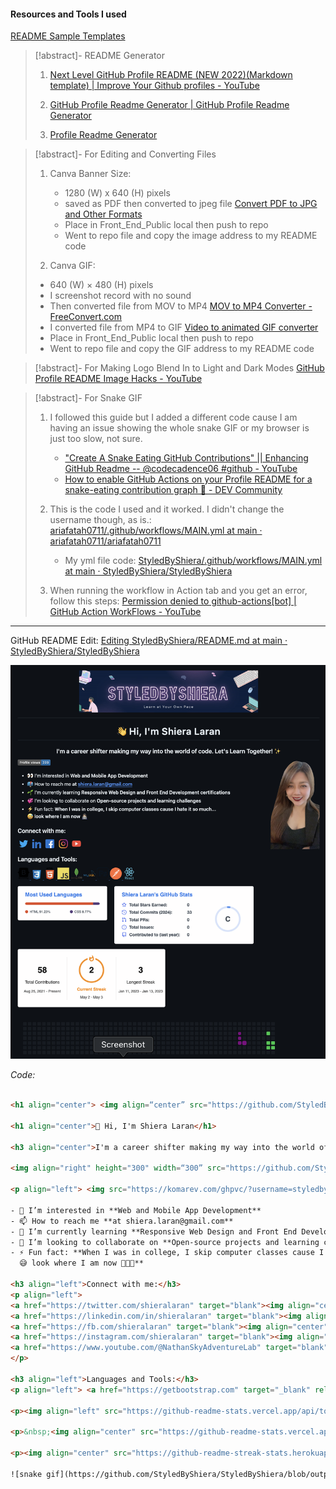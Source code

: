 

#### Resources and Tools I used

[README Sample Templates](README%20Sample%20Templates.md)


> [!abstract]- README Generator
> 1. [Next Level GitHub Profile README (NEW 2022)(Markdown template) | Improve Your Github profiles - YouTube](https://www.youtube.com/watch?v=G-EGDH50hGE)
> 
> 2. [GitHub Profile Readme Generator | GitHub Profile Readme Generator](https://rahuldkjain.github.io/gh-profile-readme-generator/)
> 
> 3. [Profile Readme Generator](https://profile-readme-generator.com/)


> [!abstract]- For Editing and Converting Files
> 1. Canva Banner Size:
>    - 1280 (W) x 640 (H) pixels
>    - saved as PDF then converted to jpeg file
>     [Convert PDF to JPG and Other Formats](https://pdftoimage.com/)
>    - Place in Front_End_Public local then push to repo
>    - Went to repo file and copy the image address to my README code
>
>2. Canva GIF:
>   - 640 (W) × 480 (H) pixels
>   - I screenshot record with no sound
>   - Then converted file from MOV to MP4
>     [MOV to MP4 Converter - FreeConvert.com](https://www.freeconvert.com/mov-to-mp4)
>   - I converted file from MP4 to GIF
>     [Video to animated GIF converter](https://ezgif.com/video-to-gif)
>   - Place in Front_End_Public local then push to repo
>   - Went to repo file and copy the GIF address to my README code


> [!abstract]- For Making Logo Blend In to Light and Dark Modes
> [GitHub Profile README Image Hacks - YouTube](https://www.youtube.com/shorts/jHr6Pc8oQjM)


> [!abstract]- For Snake GIF
> 1. I followed this guide but I added a different code cause I am having an issue showing the whole snake GIF or my browser is just too slow, not sure. 
>    - ["Create A Snake Eating GitHub Contributions" || Enhancing GitHub Readme -- @codecadence06 #github - YouTube](https://www.youtube.com/watch?v=pkY18HTfeL8)
>    - [How to enable GitHub Actions on your Profile README for a snake-eating contribution graph 🐍 - DEV Community](https://dev.to/mishmanners/how-to-enable-github-actions-on-your-profile-readme-for-a-contribution-graph-4l66)
>    
> 2. This is the code I used and it worked. I didn't change the username though, as is.:
>    [ariafatah0711/.github/workflows/MAIN.yml at main · ariafatah0711/ariafatah0711](https://github.com/ariafatah0711/ariafatah0711/blob/main/.github/workflows/MAIN.yml)
>    
>    - My yml file code:
>      [StyledByShiera/.github/workflows/MAIN.yml at main · StyledByShiera/StyledByShiera](https://github.com/StyledByShiera/StyledByShiera/blob/main/.github/workflows/MAIN.yml)
>    
> 3. When running the workflow in Action tab and you get an error, follow this steps:
>    [Permission denied to github-actions[bot] | GitHub Action WorkFlows - YouTube](https://www.youtube.com/watch?v=0pRSFaQYr50)
> 
> 


---


GitHub README Edit:
[Editing StyledByShiera/README.md at main · StyledByShiera/StyledByShiera](https://github.com/StyledByShiera/StyledByShiera/edit/main/README.md)

![](../z-attachments/Screenshot%202024-05-04%20at%2011.35.14%20AM.png)

*Code:*
```html

<h1 align="center"> <img align=“center” src="https://github.com/StyledByShiera/Front-End-Public/blob/main/GIF/GIF2-README-ezgif.com-video-to-gif-converter.gif?raw=true" /> </h1>

<h1 align="center">👋 Hi, I'm Shiera Laran</h1>

<h3 align="center">I'm a career shifter making my way into the world of code. Let's Learn Together! ✨</h3>

<img align="right" height="300" width=“300” src="https://github.com/StyledByShiera/Front-End-Public/blob/main/Images/Shiera_png_july2022.png?raw=true"  />

<p align="left"> <img src="https://komarev.com/ghpvc/?username=styledbyshiera&label=Profile%20views&color=0e75b6&style=flat" alt="styledbyshiera" /> </p>

- 👀 I’m interested in **Web and Mobile App Development**
- 📫 How to reach me **at shiera.laran@gmail.com**
- 🌱 I’m currently learning **Responsive Web Design and Front End Development certifications**
- 💞️ I’m looking to collaborate on **Open-source projects and learning challenges**
- ⚡ Fun fact: **When I was in college, I skip computer classes cause I hate it so much... <br>
  😅 look where I am now 👩🏻‍💻**

<h3 align="left">Connect with me:</h3>
<p align="left">
<a href="https://twitter.com/shieralaran" target="blank"><img align="center" src="https://raw.githubusercontent.com/rahuldkjain/github-profile-readme-generator/master/src/images/icons/Social/twitter.svg" alt="shieralaran" height="30" width="40" /></a>
<a href="https://linkedin.com/in/shieralaran" target="blank"><img align="center" src="https://raw.githubusercontent.com/rahuldkjain/github-profile-readme-generator/master/src/images/icons/Social/linked-in-alt.svg" alt="shieralaran" height="30" width="40" /></a>
<a href="https://fb.com/shieralaran" target="blank"><img align="center" src="https://raw.githubusercontent.com/rahuldkjain/github-profile-readme-generator/master/src/images/icons/Social/facebook.svg" alt="shieralaran" height="30" width="40" /></a>
<a href="https://instagram.com/shieralaran" target="blank"><img align="center" src="https://raw.githubusercontent.com/rahuldkjain/github-profile-readme-generator/master/src/images/icons/Social/instagram.svg" alt="shieralaran" height="30" width="40" /></a>
<a href="https://www.youtube.com/@NathanSkyAdventureLab" target="blank"><img align="center" src="https://raw.githubusercontent.com/rahuldkjain/github-profile-readme-generator/master/src/images/icons/Social/youtube.svg" alt="nathan and sky adventure lab" height="30" width="40" /></a>
</p>

<h3 align="left">Languages and Tools:</h3>
<p align="left"> <a href="https://getbootstrap.com" target="_blank" rel="noreferrer"> <img src="https://raw.githubusercontent.com/devicons/devicon/master/icons/bootstrap/bootstrap-plain-wordmark.svg" alt="bootstrap" width="40" height="40"/> </a> <a href="https://www.w3schools.com/css/" target="_blank" rel="noreferrer"> <img src="https://raw.githubusercontent.com/devicons/devicon/master/icons/css3/css3-original-wordmark.svg" alt="css3" width="40" height="40"/> </a> <a href="https://www.w3.org/html/" target="_blank" rel="noreferrer"> <img src="https://raw.githubusercontent.com/devicons/devicon/master/icons/html5/html5-original-wordmark.svg" alt="html5" width="40" height="40"/> </a> <a href="https://developer.mozilla.org/en-US/docs/Web/JavaScript" target="_blank" rel="noreferrer"> <img src="https://raw.githubusercontent.com/devicons/devicon/master/icons/javascript/javascript-original.svg" alt="javascript" width="40" height="40"/> </a> <a href="https://www.mongodb.com/" target="_blank" rel="noreferrer"> <img src="https://raw.githubusercontent.com/devicons/devicon/master/icons/mongodb/mongodb-original-wordmark.svg" alt="mongodb" width="40" height="40"/> </a> <a href="https://www.mysql.com/" target="_blank" rel="noreferrer"> <img src="https://raw.githubusercontent.com/devicons/devicon/master/icons/mysql/mysql-original-wordmark.svg" alt="mysql" width="40" height="40"/> </a> <a href="https://www.photoshop.com/en" target="_blank" rel="noreferrer"> <img src="https://raw.githubusercontent.com/devicons/devicon/master/icons/photoshop/photoshop-line.svg" alt="photoshop" width="40" height="40"/> </a> <a href="https://postman.com" target="_blank" rel="noreferrer"> <img src="https://www.vectorlogo.zone/logos/getpostman/getpostman-icon.svg" alt="postman" width="40" height="40"/> </a> <a href="https://reactjs.org/" target="_blank" rel="noreferrer"> <img src="https://raw.githubusercontent.com/devicons/devicon/master/icons/react/react-original-wordmark.svg" alt="react" width="40" height="40"/> </a> </p>

<p><img align="left" src="https://github-readme-stats.vercel.app/api/top-langs?username=styledbyshiera&show_icons=true&locale=en&layout=compact" alt="styledbyshiera" /></p>

<p>&nbsp;<img align="center" src="https://github-readme-stats.vercel.app/api?username=styledbyshiera&show_icons=true&locale=en" alt="styledbyshiera" /></p>

<p><img align="center" src="https://github-readme-streak-stats.herokuapp.com/?user=styledbyshiera&" alt="styledbyshiera" /></p>

![snake gif](https://github.com/StyledByShiera/StyledByShiera/blob/output/github-contribution-grid-snake-dark.svg)


```

